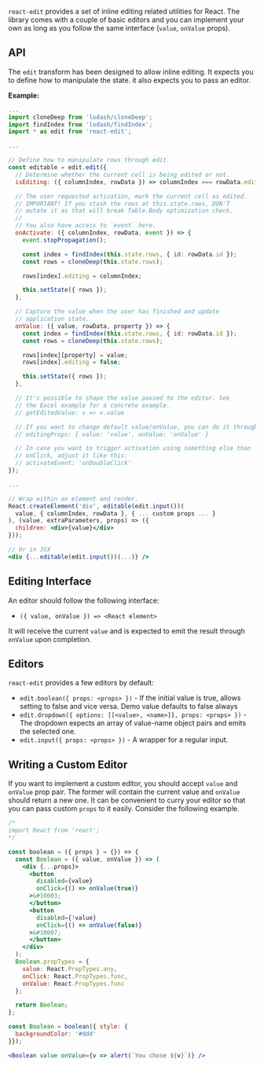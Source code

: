 `react-edit` provides a set of inline editing related utilities for React. The library comes with a couple of basic editors and you can implement your own as long as you follow the same interface (`value`, `onValue` props).

## API

The `edit` transform has been designed to allow inline editing. It expects you to define how to manipulate the state. it also expects you to pass an editor.

**Example:**

```jsx
...
import cloneDeep from 'lodash/cloneDeep';
import findIndex from 'lodash/findIndex';
import * as edit from 'react-edit';

...

// Define how to manipulate rows through edit.
const editable = edit.edit({
  // Determine whether the current cell is being edited or not.
  isEditing: ({ columnIndex, rowData }) => columnIndex === rowData.editing,

  // The user requested activation, mark the current cell as edited.
  // IMPORTANT! If you stash the rows at this.state.rows, DON'T
  // mutate it as that will break Table.Body optimization check.
  //
  // You also have access to `event` here.
  onActivate: ({ columnIndex, rowData, event }) => {
    event.stopPropagation();

    const index = findIndex(this.state.rows, { id: rowData.id });
    const rows = cloneDeep(this.state.rows);

    rows[index].editing = columnIndex;

    this.setState({ rows });
  },

  // Capture the value when the user has finished and update
  // application state.
  onValue: ({ value, rowData, property }) => {
    const index = findIndex(this.state.rows, { id: rowData.id });
    const rows = cloneDeep(this.state.rows);

    rows[index][property] = value;
    rows[index].editing = false;

    this.setState({ rows });
  },

  // It's possible to shape the value passed to the editor. See
  // the Excel example for a concrete example.
  // getEditedValue: v => v.value

  // If you want to change default value/onValue, you can do it through
  // editingProps: { value: 'value', onValue: 'onValue' }

  // In case you want to trigger activation using something else than
  // onClick, adjust it like this:
  // activateEvent: 'onDoubleClick'
});

...

// Wrap within an element and render.
React.createElement('div', editable(edit.input())(
  value, { columnIndex, rowData }, { ... custom props ... }
), (value, extraParameters, props) => ({
  children: <div>{value}</div>
}));

// Or in JSX
<div {...editable(edit.input())(...)} />
```

## Editing Interface

An editor should follow the following interface:

* `({ value, onValue }) => <React element>`

It will receive the current `value` and is expected to emit the result through `onValue` upon completion.

## Editors

`react-edit` provides a few editors by default:

* `edit.boolean({ props: <props> })` - If the initial value is true, allows setting to false and vice versa. Demo value defaults to false always
* `edit.dropdown({ options: [[<value>, <name>]], props: <props> })` - The dropdown expects an array of value-name object pairs and emits the selected one.
* `edit.input({ props: <props> })` - A wrapper for a regular input.

## Writing a Custom Editor

If you want to implement a custom editor, you should accept `value` and `onValue` prop pair. The former will contain the current value and `onValue` should return a new one. It can be convenient to curry your editor so that you can pass custom `props` to it easily. Consider the following example.

```jsx
/*
import React from 'react';
*/

const boolean = ({ props } = {}) => {
  const Boolean = ({ value, onValue }) => (
    <div {...props}>
      <button
        disabled={value}
        onClick={() => onValue(true)}
      >&#10003;
      </button>
      <button
        disabled={!value}
        onClick={() => onValue(false)}
      >&#10007;
      </button>
    </div>
  );
  Boolean.propTypes = {
    value: React.PropTypes.any,
    onClick: React.PropTypes.func,
    onValue: React.PropTypes.func
  };

  return Boolean;
};

const Boolean = boolean({ style: {
  backgroundColor: '#ddd'
}});

<Boolean value onValue={v => alert(`You chose ${v}`)} />
```
